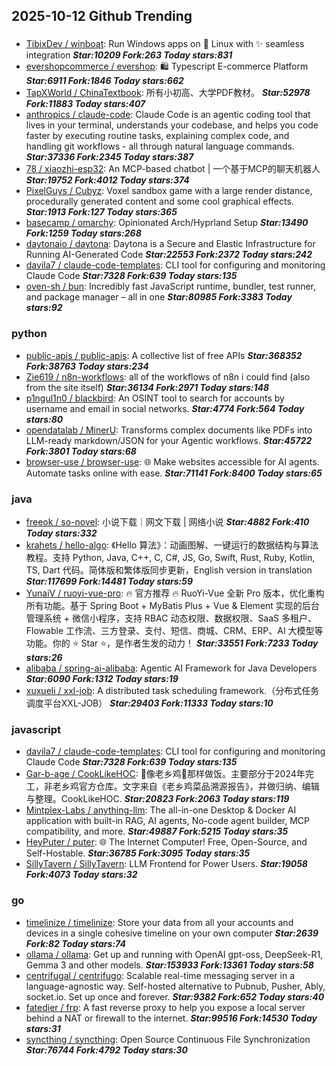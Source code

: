 ## 2025-10-12 Github Trending

### 
* [TibixDev / winboat](https://github.com/TibixDev/winboat): Run Windows apps on 🐧 Linux with ✨ seamless integration ***Star:10209 Fork:263 Today stars:831***
* [evershopcommerce / evershop](https://github.com/evershopcommerce/evershop): 🛍️ Typescript E-commerce Platform ***Star:6911 Fork:1846 Today stars:662***
* [TapXWorld / ChinaTextbook](https://github.com/TapXWorld/ChinaTextbook): 所有小初高、大学PDF教材。 ***Star:52978 Fork:11883 Today stars:407***
* [anthropics / claude-code](https://github.com/anthropics/claude-code): Claude Code is an agentic coding tool that lives in your terminal, understands your codebase, and helps you code faster by executing routine tasks, explaining complex code, and handling git workflows - all through natural language commands. ***Star:37336 Fork:2345 Today stars:387***
* [78 / xiaozhi-esp32](https://github.com/78/xiaozhi-esp32): An MCP-based chatbot | 一个基于MCP的聊天机器人 ***Star:19752 Fork:4012 Today stars:374***
* [PixelGuys / Cubyz](https://github.com/PixelGuys/Cubyz): Voxel sandbox game with a large render distance, procedurally generated content and some cool graphical effects. ***Star:1913 Fork:127 Today stars:365***
* [basecamp / omarchy](https://github.com/basecamp/omarchy): Opinionated Arch/Hyprland Setup ***Star:13490 Fork:1259 Today stars:268***
* [daytonaio / daytona](https://github.com/daytonaio/daytona): Daytona is a Secure and Elastic Infrastructure for Running AI-Generated Code ***Star:22553 Fork:2372 Today stars:242***
* [davila7 / claude-code-templates](https://github.com/davila7/claude-code-templates): CLI tool for configuring and monitoring Claude Code ***Star:7328 Fork:639 Today stars:135***
* [oven-sh / bun](https://github.com/oven-sh/bun): Incredibly fast JavaScript runtime, bundler, test runner, and package manager – all in one ***Star:80985 Fork:3383 Today stars:92***

### python
* [public-apis / public-apis](https://github.com/public-apis/public-apis): A collective list of free APIs ***Star:368352 Fork:38763 Today stars:234***
* [Zie619 / n8n-workflows](https://github.com/Zie619/n8n-workflows): all of the workflows of n8n i could find (also from the site itself) ***Star:36134 Fork:2971 Today stars:148***
* [p1ngul1n0 / blackbird](https://github.com/p1ngul1n0/blackbird): An OSINT tool to search for accounts by username and email in social networks. ***Star:4774 Fork:564 Today stars:80***
* [opendatalab / MinerU](https://github.com/opendatalab/MinerU): Transforms complex documents like PDFs into LLM-ready markdown/JSON for your Agentic workflows. ***Star:45722 Fork:3801 Today stars:68***
* [browser-use / browser-use](https://github.com/browser-use/browser-use): 🌐 Make websites accessible for AI agents. Automate tasks online with ease. ***Star:71141 Fork:8400 Today stars:65***

### java
* [freeok / so-novel](https://github.com/freeok/so-novel): 小说下载｜网文下载 | 网络小说 ***Star:4882 Fork:410 Today stars:332***
* [krahets / hello-algo](https://github.com/krahets/hello-algo): 《Hello 算法》：动画图解、一键运行的数据结构与算法教程。支持 Python, Java, C++, C, C#, JS, Go, Swift, Rust, Ruby, Kotlin, TS, Dart 代码。简体版和繁体版同步更新，English version in translation ***Star:117699 Fork:14481 Today stars:59***
* [YunaiV / ruoyi-vue-pro](https://github.com/YunaiV/ruoyi-vue-pro): 🔥 官方推荐 🔥 RuoYi-Vue 全新 Pro 版本，优化重构所有功能。基于 Spring Boot + MyBatis Plus + Vue & Element 实现的后台管理系统 + 微信小程序，支持 RBAC 动态权限、数据权限、SaaS 多租户、Flowable 工作流、三方登录、支付、短信、商城、CRM、ERP、AI 大模型等功能。你的 ⭐️ Star ⭐️，是作者生发的动力！ ***Star:33551 Fork:7233 Today stars:26***
* [alibaba / spring-ai-alibaba](https://github.com/alibaba/spring-ai-alibaba): Agentic AI Framework for Java Developers ***Star:6090 Fork:1312 Today stars:19***
* [xuxueli / xxl-job](https://github.com/xuxueli/xxl-job): A distributed task scheduling framework.（分布式任务调度平台XXL-JOB） ***Star:29403 Fork:11333 Today stars:10***

### javascript
* [davila7 / claude-code-templates](https://github.com/davila7/claude-code-templates): CLI tool for configuring and monitoring Claude Code ***Star:7328 Fork:639 Today stars:135***
* [Gar-b-age / CookLikeHOC](https://github.com/Gar-b-age/CookLikeHOC): 🥢像老乡鸡🐔那样做饭。主要部分于2024年完工，非老乡鸡官方仓库。文字来自《老乡鸡菜品溯源报告》，并做归纳、编辑与整理。CookLikeHOC. ***Star:20823 Fork:2063 Today stars:119***
* [Mintplex-Labs / anything-llm](https://github.com/Mintplex-Labs/anything-llm): The all-in-one Desktop & Docker AI application with built-in RAG, AI agents, No-code agent builder, MCP compatibility, and more. ***Star:49887 Fork:5215 Today stars:35***
* [HeyPuter / puter](https://github.com/HeyPuter/puter): 🌐 The Internet Computer! Free, Open-Source, and Self-Hostable. ***Star:36785 Fork:3095 Today stars:35***
* [SillyTavern / SillyTavern](https://github.com/SillyTavern/SillyTavern): LLM Frontend for Power Users. ***Star:19058 Fork:4073 Today stars:32***

### go
* [timelinize / timelinize](https://github.com/timelinize/timelinize): Store your data from all your accounts and devices in a single cohesive timeline on your own computer ***Star:2639 Fork:82 Today stars:74***
* [ollama / ollama](https://github.com/ollama/ollama): Get up and running with OpenAI gpt-oss, DeepSeek-R1, Gemma 3 and other models. ***Star:153933 Fork:13361 Today stars:58***
* [centrifugal / centrifugo](https://github.com/centrifugal/centrifugo): Scalable real-time messaging server in a language-agnostic way. Self-hosted alternative to Pubnub, Pusher, Ably, socket.io. Set up once and forever. ***Star:9382 Fork:652 Today stars:40***
* [fatedier / frp](https://github.com/fatedier/frp): A fast reverse proxy to help you expose a local server behind a NAT or firewall to the internet. ***Star:99516 Fork:14530 Today stars:31***
* [syncthing / syncthing](https://github.com/syncthing/syncthing): Open Source Continuous File Synchronization ***Star:76744 Fork:4792 Today stars:30***
